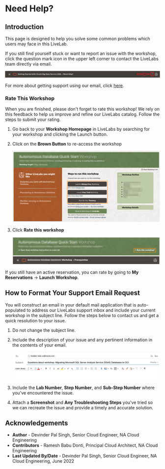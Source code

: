# Need Help?   

## Introduction
This page is designed to help you solve some common problems which users may face in this LiveLab.

If you still find yourself stuck or want to report an issue with the workshop, click the question mark icon in the upper left corner to contact the LiveLabs team directly via email.  

![](images/help-button2.png)

For more about getting support using our email, click [here](#HowToFormatYourSupportEmailRequest).

### **Rate This Workshop**
When you are finished, please don't forget to rate this workshop! We rely on this feedback to help us improve and refine our LiveLabs catalog. Follow the steps to submit your rating.

1. Go back to your **Workshop Homepage** in LiveLabs by searching for your workshop and clicking the Launch button.

2. Click on the **Brown Button** to re-access the workshop  

    ![](images/workshop-homepage-2.png " ")

3. Click **Rate this workshop**

    ![](images/rate-this-workshop.png " ")

If you still have an active reservation, you can rate by going to **My Reservations** -> **Launch Workshop**.


## How to Format Your Support Email Request
You will construct an email in your default mail application that is auto-populated to address our LiveLabs support inbox and include your current workshop in the subject line. Follow the steps below to contact us and get a quick resolution to your issue.

1. Do not change the subject line.
2. Include the description of your issue and any pertinent information in the contents of your email.

    ![](images/e-mail.png)

3. Include the **Lab Number**, **Step Number**, and **Sub-Step Number** where you've encountered the issue.
4. Attach a **Screenshot** and **Any Troubleshooting Steps** you've tried so we can recreate the issue and provide a timely and accurate solution.



## Acknowledgements
* **Author** - Devinder Pal Singh, Senior Cloud Engineer, NA Cloud Engineering
* **Contributors** -  Ramesh Babu Donti, Principal Cloud Architect, NA Cloud Engineering
* **Last Updated By/Date** - Devinder Pal Singh, Senior Cloud Engineer, NA Cloud Engineering, June 2022

